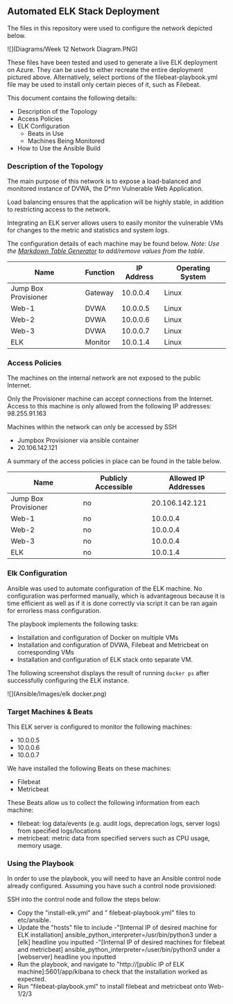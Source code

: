 ## Automated ELK Stack Deployment

The files in this repository were used to configure the network depicted below.

![](Diagrams/Week 12 Network Diagram.PNG)

These files have been tested and used to generate a live ELK deployment on Azure. They can be used to either recreate the entire deployment pictured above. Alternatively, select portions of the filebeat-playbook.yml file may be used to install only certain pieces of it, such as Filebeat.


This document contains the following details:
- Description of the Topology
- Access Policies
- ELK Configuration
  - Beats in Use
  - Machines Being Monitored
- How to Use the Ansible Build


### Description of the Topology

The main purpose of this network is to expose a load-balanced and monitored instance of DVWA, the D*mn Vulnerable Web Application.

Load balancing ensures that the application will be highly stable, in addition to restricting access to the network.

Integrating an ELK server allows users to easily monitor the vulnerable VMs for changes to the metric and statistics and system logs.

The configuration details of each machine may be found below.
_Note: Use the [Markdown Table Generator](http://www.tablesgenerator.com/markdown_tables) to add/remove values from the table_.

| Name                |Function  | IP Address | Operating System |
|---------------------|----------|------------|------------------|
| Jump Box Provisioner| Gateway  | 10.0.0.4   | Linux            |
| Web-1               | DVWA     | 10.0.0.5   | Linux            |
| Web-2               | DVWA     | 10.0.0.6   | Linux            |
| Web-3               | DVWA     | 10.0.0.7   | Linux            |
| ELK                 | Monitor  | 10.0.1.4   | Linux            |

### Access Policies

The machines on the internal network are not exposed to the public Internet. 

Only the Provisioner machine can accept connections from the Internet. Access to this machine is only allowed from the following IP addresses:
98.255.91.163

Machines within the network can only be accessed by SSH
- Jumpbox Provisioner via ansible container
- 20.106.142.121

A summary of the access policies in place can be found in the table below.

| Name                 | Publicly Accessible | Allowed IP Addresses |
|----------------------|---------------------|----------------------|
| Jump Box Provisioner | no                  | 20.106.142.121       |
| Web-1                | no                  | 10.0.0.4             |
| Web-2                | no                  | 10.0.0.4             |
| Web-3                | no                  | 10.0.0.4             |
| ELK                  | no                  | 10.0.1.4             |

### Elk Configuration

Ansible was used to automate configuration of the ELK machine. No configuration was performed manually, which is advantageous because it is time efficient as well as if it is
done correctly via script it can be ran again for errorless mass configuration. 

The playbook implements the following tasks:
- Installation and configuration of Docker on multiple VMs
- Installation and configuration of DVWA, Filebeat and Metricbeat on corresponding VMs
- Installation and configuration of ELK stack onto separate VM.

The following screenshot displays the result of running `docker ps` after successfully configuring the ELK instance.

![](Ansible/Images/elk docker.png)

### Target Machines & Beats
This ELK server is configured to monitor the following machines:
- 10.0.0.5
- 10.0.0.6
- 10.0.0.7

We have installed the following Beats on these machines:
- Filebeat
- Metricbeat

These Beats allow us to collect the following information from each machine:
- filebeat: log data/events (e.g. audit logs, deprecation logs, server logs) from specified logs/locations
- metricbeat: metric data from specified servers such as CPU usage, memory usage.


### Using the Playbook
In order to use the playbook, you will need to have an Ansible control node already configured. Assuming you have such a control node provisioned: 

SSH into the control node and follow the steps below:
- Copy the "install-elk.yml" and " filebeat-playbook.yml" files to etc/ansible.
- Update the "hosts" file to include 
  -"[Internal IP of desired machine for ELK installation] ansible_python_interpreter=/usr/bin/python3 under a [elk] headline you inputted
  -"[Internal IP of desired machines for filebeat and metricbeat] ansible_python_interpreter=/user/bin/python3 under a [webserver] headline you inputted
- Run the playbook, and navigate to "http://[public IP of ELK machine]:5601/app/kibana to check that the installation worked as expected.
- Run "filebeat-playbook.yml" to install filebeat and metricbeat onto Web-1/2/3
